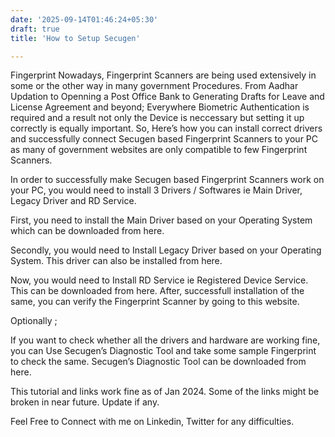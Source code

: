 ```yaml
---
date: '2025-09-14T01:46:24+05:30'
draft: true
title: 'How to Setup Secugen'

---
```


Fingerprint
Nowadays, Fingerprint Scanners are being used extensively in some or the other way in many government Procedures. From Aadhar Updation to Openning a Post Office Bank to Generating Drafts for Leave and License Agreement and beyond; Everywhere Biometric Authentication is required and a result not only the Device is neccessary but setting it up correctly is equally important. So, Here’s how you can install correct drivers and successfully connect Secugen based Fingerprint Scanners to your PC as many of government websites are only compatible to few Fingerprint Scanners.

In order to successfully make Secugen based Fingerprint Scanners work on your PC, you would need to install 3 Drivers / Softwares ie Main Driver, Legacy Driver and RD Service.

First, you need to install the Main Driver based on your Operating System which can be downloaded from here.

Secondly, you would need to Install Legacy Driver based on your Operating System. This driver can also be installed from here.

Now, you would need to Install RD Service ie Registered Device Service. This can be downloaded from here. After, successfull installation of the same, you can verify the Fingerprint Scanner by going to this website.

Optionally ;

If you want to check whether all the drivers and hardware are working fine, you can Use Secugen’s Diagnostic Tool and take some sample Fingerprint to check the same. Secugen’s Diagnostic Tool can be downloaded from here.

This tutorial and links work fine as of Jan 2024. Some of the links might be broken in near future. Update if any.

Feel Free to Connect with me on Linkedin, Twitter for any difficulties.

